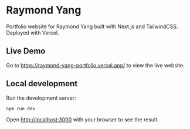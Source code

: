 # Raymond Yang

Portfolio website for Raymond Yang built with Next.js and TailwindCSS. Deployed with Vercel.

## Live Demo

Go to https://raymond-yang-portfolio.vercel.app/ to view the live website.

## Local development

Run the development server:

```bash
npm run dev
```

Open [http://localhost:3000](http://localhost:3000) with your browser to see the result.